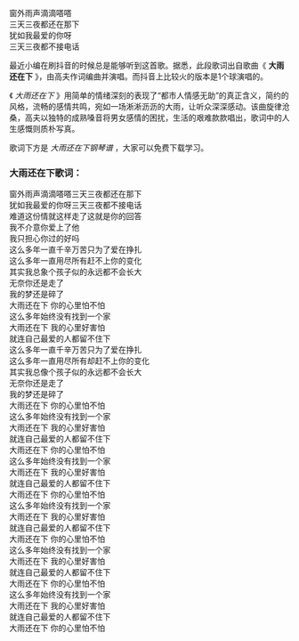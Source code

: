 

窗外雨声滴滴嗒嗒  
三天三夜都还在那下  
犹如我最爱的你呀  
三天三夜都不接电话

最近小编在刷抖音的时候总是能够听到这首歌。据悉，此段歌词出自歌曲《 **大雨还在下** 》，由高夫作词编曲并演唱。而抖音上比较火的版本是1个球演唱的。

《 _大雨还在下_
》用简单的情绪深刻的表现了“都市人情感无助”的真正含义，简约的风格，流畅的感情共鸣，宛如一场淅淅沥沥的大雨，让听众深深感动。该曲旋律沧桑，高夫以独特的成熟嗓音将男女感情的困扰，生活的艰难款款唱出，歌词中的人生感慨则质朴写真。

歌词下方是 _大雨还在下钢琴谱_ ，大家可以免费下载学习。

### 大雨还在下歌词：

窗外雨声滴滴嗒嗒三天三夜都还在那下  
犹如我最爱的你呀三天三夜都不接电话  
难道这份情就这样走了这就是你的回答  
我不介意你爱上了他  
我只担心你过的好吗  
这么多年一直千辛万苦只为了爱在挣扎  
这么多年一直用尽所有赶不上你的变化  
其实我总象个孩子似的永远都不会长大  
无奈你还是走了  
我的梦还是碎了  
大雨还在下 你的心里怕不怕  
这么多年始终没有找到一个家  
大雨还在下 我的心里好害怕  
就连自己最爱的人都留不住下  
这么多年一直千辛万苦只为了爱在挣扎  
这么多年一直用尽所有却赶不上你的变化  
其实我总像个孩子似的永远都不会长大  
无奈你还是走了  
我的梦还是碎了  
大雨还在下 你的心里怕不怕  
这么多年始终没有找到一个家  
大雨还在下 我的心里好害怕  
就连自己最爱的人都留不住下  
大雨还在下 你的心里怕不怕  
这么多年始终没有找到一个家  
大雨还在下 我的心里好害怕  
就连自己最爱的人都留不住下  
大雨还在下 你的心里怕不怕  
这么多年始终没有找到一个家  
大雨还在下 我的心里好害怕  
就连自己最爱的人都留不住下  
大雨还在下 你的心里怕不怕  
这么多年始终没有找到一个家  
大雨还在下 我的心里好害怕  
就连自己最爱的人都留不住下  
大雨还在下 你的心里怕不怕  
这么多年始终没有找到一个家  
大雨还在下 我的心里好害怕  
就连自己最爱的人都留不住下  
大雨还在下 你的心里怕不怕

